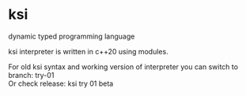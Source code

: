 # ksi
dynamic typed programming language

ksi interpreter is written in c++20 using modules.

[^Comment]:  site in russian: [ksi.ru.net/ru/ksi](http://ksi.ru.net/ru/ksi)

For old ksi syntax and working version of interpreter you can switch to branch: try-01
<br>Or check release: ksi try 01 beta
